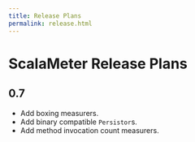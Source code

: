 ```yaml
---
title: Release Plans
permalink: release.html
---
```


# ScalaMeter Release Plans

## 0.7

- Add boxing measurers.
- Add binary compatible `Persistor`s.
- Add method invocation count measurers.
